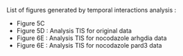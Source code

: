 List of figures generated by temporal interactions analysis : 

- Figure 5C
- Figure 5D : Analysis TIS for original data
- Figure 6E : Analysis TIS for nocodazole arhgdia data
- Figure 6E : Analysis TIS for nocodazole pard3 data

